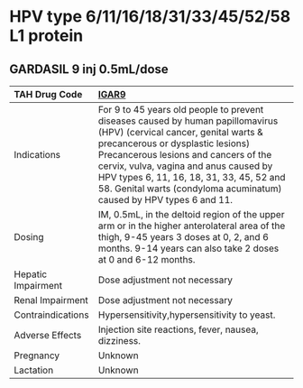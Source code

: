 # HPV type 6/11/16/18/31/33/45/52/58 L1 protein

## GARDASIL 9 inj 0.5mL/dose

| TAH Drug Code      | [**IGAR9**](https://www.tahsda.org.tw/drugs/hissearch.php?drug_code=IGAR9)                                                                                                                                                                                                                                                                                      |
|:-------------------|:----------------------------------------------------------------------------------------------------------------------------------------------------------------------------------------------------------------------------------------------------------------------------------------------------------------------------------------------------------------|
| Indications        | For 9 to 45 years old people to prevent diseases caused by human papillomavirus (HPV) (cervical cancer, genital warts & precancerous or dysplastic lesions) Precancerous lesions and cancers of the cervix, vulva, vagina and anus caused by HPV types 6, 11, 16, 18, 31, 33, 45, 52 and 58. Genital warts (condyloma acuminatum) caused by HPV types 6 and 11. |
| Dosing             | IM, 0.5mL, in the deltoid region of the upper arm or in the higher anterolateral area of the thigh, 9-45 years 3 doses at 0, 2, and 6 months. 9-14 years can also take 2 doses at 0 and 6-12 months.                                                                                                                                                            |
| Hepatic Impairment | Dose adjustment not necessary                                                                                                                                                                                                                                                                                                                                   |
| Renal Impairment   | Dose adjustment not necessary                                                                                                                                                                                                                                                                                                                                   |
| Contraindications  | Hypersensitivity,hypersensitivity to yeast.                                                                                                                                                                                                                                                                                                                     |
| Adverse Effects    | Injection site reactions, fever, nausea, dizziness.                                                                                                                                                                                                                                                                                                             |
| Pregnancy          | Unknown                                                                                                                                                                                                                                                                                                                                                         |
| Lactation          | Unknown                                                                                                                                                                                                                                                                                                                                                         |

